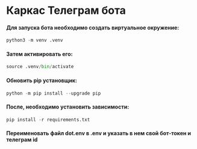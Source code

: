 # Каркас Телеграм бота

#### Для запуска бота необходимо создать виртуальное окружение:
```python
python3 -m venv .venv
```
#### Затем активировать его:

```python
source .venv/bin/activate
```
#### Обновить pip установщик:
```python
python -m pip install --upgrade pip
```

#### После, необходимо установить зависимости:
```python
pip install -r requirements.txt
```

#### Переименовать файл dot.env в .env и указать в нем свой бот-токен и телеграм id
